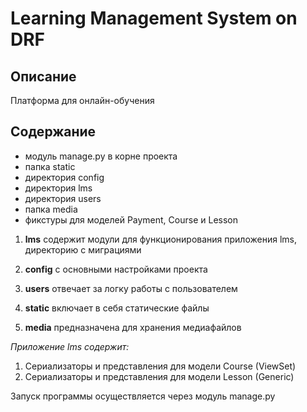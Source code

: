 # Learning Management System on DRF

## Описание

Платформа для онлайн-обучения

## Содержание

* модуль manage.py в корне проекта
* папка static
* директория config
* директория lms
* директория users
* папка media
* фикстуры для моделей Payment, Course и Lesson

1. **lms** содержит модули для функционирования приложения lms, директорию с миграциями

2. **config** с основными настройками проекта

3. **users** отвечает за логку работы с пользователем

4. **static** включает в себя статические файлы

5. **media** предназначена для хранения медиафайлов


*Приложение lms содержит:*
1. Сериализаторы и представления для модели Course (ViewSet)
2. Сериализаторы и представления для модели Lesson (Generic)


Запуск программы осуществляется через модуль manage.py